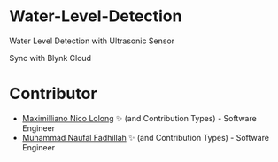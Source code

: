# Water-Level-Detection
Water Level Detection with Ultrasonic Sensor

Sync with Blynk Cloud


# Contributor

* [Maximilliano Nico Lolong](https://github.com/MaximillianoNico) ✨ (and Contribution Types)  - Software Engineer
* [Muhammad Naufal Fadhillah](https://github.com/nauhalf) ✨ (and Contribution Types)  - Software Engineer
